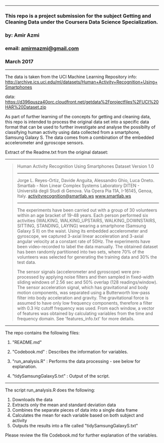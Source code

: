 
---

### This repo is a project submission for the subject Getting and Cleaning Data under the Coursera Data Science Specialization.
### by: Amir Azmi
### email: amirmazmi@gmail.com


### March 2017

---


The data is taken from the UCI Machine Learning Repository
info: http://archive.ics.uci.edu/ml/datasets/Human+Activity+Recognition+Using+Smartphones

data: https://d396qusza40orc.cloudfront.net/getdata%2Fprojectfiles%2FUCI%20HAR%20Dataset.zip


As part of further learning of the concepts for getting and cleaning data, this repo is intended to process the original data set into a specific data format that can be used to further investigate and analyse the possibilty of classifying human activity using data collected from a smartphone, Samsung Galaxy S. The data comes from a combination of the embedded accelerometer and gyroscope sensors. 


Extract of the Readme.txt from the original dataset:

---
<blockquote>

Human Activity Recognition Using Smartphones Dataset
Version 1.0


---


Jorge L. Reyes-Ortiz, Davide Anguita, Alessandro Ghio, Luca Oneto.
Smartlab - Non Linear Complex Systems Laboratory
DITEN - Università degli Studi di Genova.
Via Opera Pia 11A, I-16145, Genoa, Italy.
activityrecognition@smartlab.ws
www.smartlab.ws


---


The experiments have been carried out with a group of 30 volunteers within an age bracket of 19-48 years. Each person performed six activities (WALKING, WALKING_UPSTAIRS, WALKING_DOWNSTAIRS, SITTING, STANDING, LAYING) wearing a smartphone (Samsung Galaxy S II) on the waist. Using its embedded accelerometer and gyroscope, we captured 3-axial linear acceleration and 3-axial angular velocity at a constant rate of 50Hz. The experiments have been video-recorded to label the data manually. The obtained dataset has been randomly partitioned into two sets, where 70% of the volunteers was selected for generating the training data and 30% the test data. 


The sensor signals (accelerometer and gyroscope) were pre-processed by applying noise filters and then sampled in fixed-width sliding windows of 2.56 sec and 50% overlap (128 readings/window). The sensor acceleration signal, which has gravitational and body motion components, was separated using a Butterworth low-pass filter into body acceleration and gravity. The gravitational force is assumed to have only low frequency components, therefore a filter with 0.3 Hz cutoff frequency was used. From each window, a vector of features was obtained by calculating variables from the time and frequency domain. See 'features_info.txt' for more details. 
</blockquote>


	
---
	

The repo contains the following files:

1. "README.md" 

2. "Codebook.md" : Describes the information for variables.

3. "run_analysis.R" : Performs the data processing - see below for explanation. 

4. "tidySamsungGalaxyS.txt" : Output of the script.




---


The script run_analysis.R does the following:
1. Downloads the data 
2. Extracts only the mean and standard deviation data 
3. Combines the separate pieces of data into a single data frame
4. Calculates the mean for each variable based on both subject and activity 
4. Outputs the results into a file called "tidySamsungGalaxyS.txt"



Please review the file Codebook.md for further explanation of the variables.


